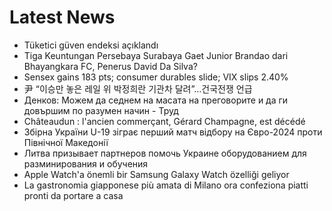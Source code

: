 # Latest News
-  Tüketici güven endeksi açıklandı
-  Tiga Keuntungan Persebaya Surabaya Gaet Junior Brandao dari Bhayangkara FC, Penerus David Da Silva?
-  Sensex gains 183 pts; consumer durables slide; VIX slips 2.40%
-  尹 “이승만 놓은 레일 위 박정희란 기관차 달려”…건국전쟁 언급
-  Денков: Можем да седнем на масата на преговорите и да ги довършим по разумен начин - Труд
-  Châteaudun : l'ancien commerçant, Gérard Champagne, est décédé
-  Збірна України U-19 зіграє перший матч відбору на Євро-2024 проти Північної Македонії
-  Литва призывает партнеров помочь Украине оборудованием для разминирования и обучения
-  Apple Watch'a önemli bir Samsung Galaxy Watch özelliği geliyor
-  La gastronomia giapponese più amata di Milano ora confeziona piatti pronti da portare a casa
